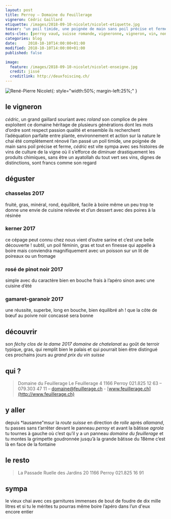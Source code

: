 ```yaml
---
layout: post
title: Perroy — Domaine du Feuillerage
vigneron: Cédric Gaillard
etiquette: /images/2018-09-10-nicolet/nicolet-etiquette.jpg
teaser: "un poil timide, une poignée de main sans poil précise et ferme, cédric est vite sympa avec ses histoires de vins"
mots-cles: [perroy vaud, suisse romande, vigneronne, vigneron, vin, non filtré, cépage, cave, bouteille, terroir, degustation, 5dl, 7dl, 50cl, 70cl, 75cl]
categories: blog
date:     2018-10-10T14:00:00+01:00
modified: 2018-10-10T14:00:00+01:00
published: false

image:
  feature: /images/2018-09-10-nicolet/nicolet-enseigne.jpg
  credit: jissé
  creditlink: http://deuxfoiscinq.ch/
---
```


![René-Pierre Nicolet][i1]{: style="width:50%; margin-left:25%;" }

[i1]: ../../images/2018-09-10-nicolet/nicolet-vigneron.jpg

## le vigneron
*cédric*, un grand gaillard souriant avec *roland* son complice de père exploitent ce domaine héritage de plusieurs générations dont les mots d’ordre sont respect passion qualité et ensemble ils recherchent l’adéquation parfaite entre plante, environnement et action sur la nature
le chai été complètement rénové l’an passé
un poil timide, une poignée de main sans poil précise et ferme, *cédric* est vite sympa avec ses histoires de vins de culture de la vigne où il s’efforce de diminuer drastiquement les produits chimiques, sans être un ayatollah du tout vert
ses vins, dignes de distinctions, sont francs comme son regard

## déguster
### chasselas 2017
fruité, gras, minéral, rond, équilibré, facile à boire même un peu trop
te donne une envie de cuisine relevée et d’un dessert avec des poires à la résinée

### kerner 2017
ce cépage peut connu chez nous vient d’outre sarine
et c’est une belle découverte ! subtil, un poil féminin, gras et tout en finesse
qui appelle à boire mais conviendra magnifiquement avec un poisson sur un lit de poireaux ou un fromage

### rosé de pinot noir 2017
simple avec du caractère bien en bouche
frais à l’apéro sinon avec une cuisine d’été

### gamaret-garanoir 2017
une réussite, superbe, long en bouche, bien équilibré
ah ! que la côte de bœuf au poivre noir concassé sera bonne

## découvrir
son *féchy clos de la dame 2017 domaine de chatelanat*
au goût de terroir typique, gras, qui remplit bien le palais et qui pourrait bien être distingué ces prochains jours au *grand prix du vin suisse*

## qui ?
> Domaine du Feuillerage
> Le Feuillerage 4
> 1166 Perroy
> 021.825 12 63 – 079.303 47 11 – [domaine@feuillerage.ch](mailto:domaine@feuillerage.ch) - [www.feuillerage.ch](http://www.feuillerage.ch)

## y aller
depuis *lausanne"msur la *route suisse* en direction de *rolle* après *allamand*, tu passes sans t’arrêter devant le panneau *perroy* et avant la bâtisse *agrola* tu tournes à gauche où c’est qu’il y a un panneau *domaine du feuillerage* et tu montes la grimpette goudronnée jusqu’à la grande bâtisse du 18ème
c’est là en face de la fontaine

## le resto
> La Passade
> Ruelle des Jardins 20
> 1166 Perroy
> 021.825 16 91

## sympa
le vieux chai avec ces garnitures immenses de bout de foudre de dix mille litres et si tu le mérites tu pourras même boire l’apéro dans l’un d'eux encore entier

